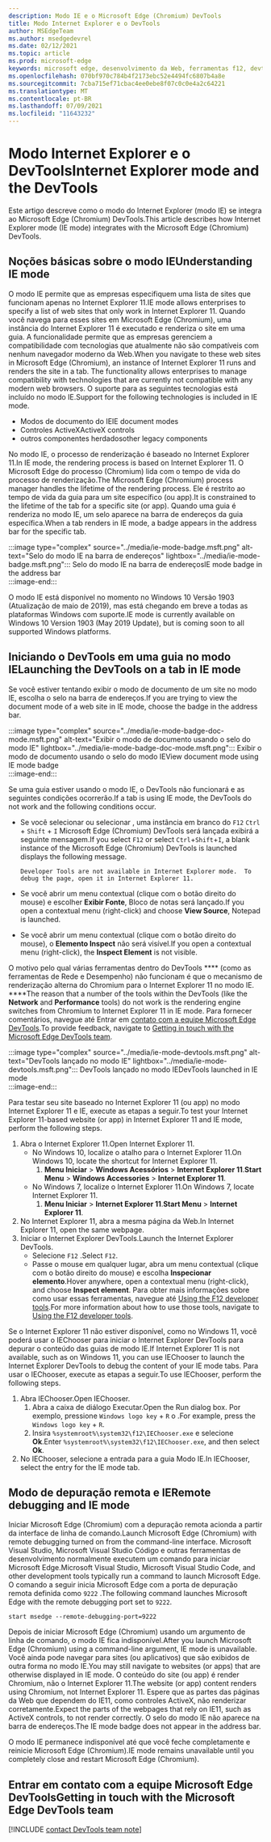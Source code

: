 ```yaml
---
description: Modo IE e o Microsoft Edge (Chromium) DevTools
title: Modo Internet Explorer e o DevTools
author: MSEdgeTeam
ms.author: msedgedevrel
ms.date: 02/12/2021
ms.topic: article
ms.prod: microsoft-edge
keywords: microsoft edge, desenvolvimento da Web, ferramentas f12, devtools, ie11, internet explorer 11, modo ie
ms.openlocfilehash: 070bf970c784b4f2173ebc52e4494fc6807b4a8e
ms.sourcegitcommit: 7cba715ef71cbac4ee0ebe8f07c0c0e4a2c64221
ms.translationtype: MT
ms.contentlocale: pt-BR
ms.lasthandoff: 07/09/2021
ms.locfileid: "11643232"
---
```

# <a name="internet-explorer-mode-and-the-devtools"></a><span data-ttu-id="0e927-104">Modo Internet Explorer e o DevTools</span><span class="sxs-lookup"><span data-stu-id="0e927-104">Internet Explorer mode and the DevTools</span></span>  

<span data-ttu-id="0e927-105">Este artigo descreve como o modo do Internet Explorer \(modo IE\) se integra ao Microsoft Edge \(Chromium\) DevTools.</span><span class="sxs-lookup"><span data-stu-id="0e927-105">This article describes how Internet Explorer mode \(IE mode\) integrates with the Microsoft Edge \(Chromium\) DevTools.</span></span>  

## <a name="understanding-ie-mode"></a><span data-ttu-id="0e927-106">Noções básicas sobre o modo IE</span><span class="sxs-lookup"><span data-stu-id="0e927-106">Understanding IE mode</span></span>  

<span data-ttu-id="0e927-107">O modo IE permite que as empresas especifiquem uma lista de sites que funcionam apenas no Internet Explorer 11.</span><span class="sxs-lookup"><span data-stu-id="0e927-107">IE mode allows enterprises to specify a list of web sites that only work in Internet Explorer 11.</span></span>  <span data-ttu-id="0e927-108">Quando você navega para esses sites em Microsoft Edge \(Chromium\), uma instância do Internet Explorer 11 é executado e renderiza o site em uma guia.  A funcionalidade permite que as empresas gerenciem a compatibilidade com tecnologias que atualmente não são compatíveis com nenhum navegador moderno da Web.</span><span class="sxs-lookup"><span data-stu-id="0e927-108">When you navigate to these web sites in Microsoft Edge \(Chromium\), an instance of Internet Explorer 11 runs and renders the site in a tab.  The functionality allows enterprises to manage compatibility with technologies that are currently not compatible with any modern web browsers.</span></span>  <span data-ttu-id="0e927-109">O suporte para as seguintes tecnologias está incluído no modo IE.</span><span class="sxs-lookup"><span data-stu-id="0e927-109">Support for the following technologies is included in IE mode.</span></span>  

*   <span data-ttu-id="0e927-110">Modos de documento do IE</span><span class="sxs-lookup"><span data-stu-id="0e927-110">IE document modes</span></span>  
*   <span data-ttu-id="0e927-111">Controles ActiveX</span><span class="sxs-lookup"><span data-stu-id="0e927-111">ActiveX controls</span></span>  
*   <span data-ttu-id="0e927-112">outros componentes herdados</span><span class="sxs-lookup"><span data-stu-id="0e927-112">other legacy components</span></span>  

<span data-ttu-id="0e927-113">No modo IE, o processo de renderização é baseado no Internet Explorer 11.</span><span class="sxs-lookup"><span data-stu-id="0e927-113">In IE mode, the rendering process is based on Internet Explorer 11.</span></span>  <span data-ttu-id="0e927-114">O Microsoft Edge do processo \(Chromium\) lida com o tempo de vida do processo de renderização.</span><span class="sxs-lookup"><span data-stu-id="0e927-114">The Microsoft Edge \(Chromium\) process manager handles the lifetime of the rendering process.</span></span>  <span data-ttu-id="0e927-115">Ele é restrito ao tempo de vida da guia para um site específico \(ou app\).</span><span class="sxs-lookup"><span data-stu-id="0e927-115">It is constrained to the lifetime of the tab for a specific site \(or app\).</span></span>  <span data-ttu-id="0e927-116">Quando uma guia é renderiza no modo IE, um selo aparece na barra de endereços da guia específica.</span><span class="sxs-lookup"><span data-stu-id="0e927-116">When a tab renders in IE mode, a badge appears in the address bar for the specific tab.</span></span>  

:::image type="complex" source="../media/ie-mode-badge.msft.png" alt-text="Selo do modo IE na barra de endereços" lightbox="../media/ie-mode-badge.msft.png":::
   <span data-ttu-id="0e927-118">Selo do modo IE na barra de endereços</span><span class="sxs-lookup"><span data-stu-id="0e927-118">IE mode badge in the address bar</span></span>  
:::image-end:::  

<span data-ttu-id="0e927-119">O modo IE está disponível no momento no Windows 10 Versão 1903 \(Atualização de maio de 2019\), mas está chegando em breve a todas as plataformas Windows com suporte.</span><span class="sxs-lookup"><span data-stu-id="0e927-119">IE mode is currently available on Windows 10 Version 1903 \(May 2019 Update\), but is coming soon to all supported Windows platforms.</span></span>  

## <a name="launching-the-devtools-on-a-tab-in-ie-mode"></a><span data-ttu-id="0e927-120">Iniciando o DevTools em uma guia no modo IE</span><span class="sxs-lookup"><span data-stu-id="0e927-120">Launching the DevTools on a tab in IE mode</span></span>  

<span data-ttu-id="0e927-121">Se você estiver tentando exibir o modo de documento de um site no modo IE, escolha o selo na barra de endereços.</span><span class="sxs-lookup"><span data-stu-id="0e927-121">If you are trying to view the document mode of a web site in IE mode, choose the badge in the address bar.</span></span>  

:::image type="complex" source="../media/ie-mode-badge-doc-mode.msft.png" alt-text="Exibir o modo de documento usando o selo do modo IE" lightbox="../media/ie-mode-badge-doc-mode.msft.png":::
   <span data-ttu-id="0e927-123">Exibir o modo de documento usando o selo do modo IE</span><span class="sxs-lookup"><span data-stu-id="0e927-123">View document mode using IE mode badge</span></span>  
:::image-end:::  

<span data-ttu-id="0e927-124">Se uma guia estiver usando o modo IE, o DevTools não funcionará e as seguintes condições ocorrerão.</span><span class="sxs-lookup"><span data-stu-id="0e927-124">If a tab is using IE mode, the DevTools do not work and the following conditions occur.</span></span>

*   <span data-ttu-id="0e927-125">Se você selecionar ou selecionar , uma instância em branco do `F12` `Ctrl` + `Shift` + `I` Microsoft Edge \(Chromium\) DevTools será lançada exibirá a seguinte mensagem.</span><span class="sxs-lookup"><span data-stu-id="0e927-125">If you select `F12` or select `Ctrl`+`Shift`+`I`, a blank instance of the Microsoft Edge \(Chromium\) DevTools is launched displays the following message.</span></span>  
    
    ```text
    Developer Tools are not available in Internet Explorer mode.  To debug the page, open it in Internet Explorer 11.
    ```  
    
*   <span data-ttu-id="0e927-126">Se você abrir um menu contextual \(clique com o botão direito do mouse\) e escolher **Exibir Fonte**, Bloco de notas será lançado.</span><span class="sxs-lookup"><span data-stu-id="0e927-126">If you open a contextual menu \(right-click\) and choose **View Source**, Notepad is launched.</span></span>  
*   <span data-ttu-id="0e927-127">Se você abrir um menu contextual \(clique com o botão direito do mouse\), o **Elemento Inspect** não será visível.</span><span class="sxs-lookup"><span data-stu-id="0e927-127">If you open a contextual menu \(right-click\), the **Inspect Element** is not visible.</span></span>  

<span data-ttu-id="0e927-128">O motivo pelo qual várias ferramentas dentro do DevTools \*\*\*\* \(como as ferramentas de Rede e Desempenho\) não funcionam é que o mecanismo de renderização alterna do Chromium para o Internet Explorer 11 no modo IE. \*\*\*\*</span><span class="sxs-lookup"><span data-stu-id="0e927-128">The reason that a number of the tools within the DevTools \(like the **Network** and **Performance** tools\) do not work is the rendering engine switches from Chromium to Internet Explorer 11 in IE mode.</span></span>  <span data-ttu-id="0e927-129">Para fornecer comentários, navegue até Entrar em [contato com a equipe Microsoft Edge DevTools](#getting-in-touch-with-the-microsoft-edge-devtools-team).</span><span class="sxs-lookup"><span data-stu-id="0e927-129">To provide feedback, navigate to [Getting in touch with the Microsoft Edge DevTools team](#getting-in-touch-with-the-microsoft-edge-devtools-team).</span></span>  

:::image type="complex" source="../media/ie-mode-devtools.msft.png" alt-text="DevTools lançado no modo IE" lightbox="../media/ie-mode-devtools.msft.png":::
   <span data-ttu-id="0e927-131">DevTools lançado no modo IE</span><span class="sxs-lookup"><span data-stu-id="0e927-131">DevTools launched in IE mode</span></span>  
:::image-end:::  

<span data-ttu-id="0e927-132">Para testar seu site baseado no Internet Explorer 11 \(ou app\) no modo Internet Explorer 11 e IE, execute as etapas a seguir.</span><span class="sxs-lookup"><span data-stu-id="0e927-132">To test your Internet Explorer 11-based website \(or app\) in Internet Explorer 11 and IE mode, perform the following steps.</span></span>  

1.  <span data-ttu-id="0e927-133">Abra o Internet Explorer 11.</span><span class="sxs-lookup"><span data-stu-id="0e927-133">Open Internet Explorer 11.</span></span>  
    *   <span data-ttu-id="0e927-134">No Windows 10, localize o atalho para o Internet Explorer 11.</span><span class="sxs-lookup"><span data-stu-id="0e927-134">On Windows 10, locate the shortcut for Internet Explorer 11.</span></span>
        1.  <span data-ttu-id="0e927-135">**Menu Iniciar**  >  **Windows Acessórios**  >  **Internet Explorer 11**.</span><span class="sxs-lookup"><span data-stu-id="0e927-135">**Start Menu** > **Windows Accessories** > **Internet Explorer 11**.</span></span>  
    *   <span data-ttu-id="0e927-136">No Windows 7, localize o Internet Explorer 11.</span><span class="sxs-lookup"><span data-stu-id="0e927-136">On Windows 7, locate Internet Explorer 11.</span></span>
        1.  <span data-ttu-id="0e927-137">**Menu Iniciar**  >  **Internet Explorer 11**.</span><span class="sxs-lookup"><span data-stu-id="0e927-137">**Start Menu** > **Internet Explorer 11**.</span></span>  
1.  <span data-ttu-id="0e927-138">No Internet Explorer 11, abra a mesma página da Web.</span><span class="sxs-lookup"><span data-stu-id="0e927-138">In Internet Explorer 11, open the same webpage.</span></span>  
1.  <span data-ttu-id="0e927-139">Iniciar o Internet Explorer DevTools.</span><span class="sxs-lookup"><span data-stu-id="0e927-139">Launch the Internet Explorer DevTools.</span></span>  
    *   <span data-ttu-id="0e927-140">Selecione `F12` .</span><span class="sxs-lookup"><span data-stu-id="0e927-140">Select `F12`.</span></span>  
    *   <span data-ttu-id="0e927-141">Passe o mouse em qualquer lugar, abra um menu contextual \(clique com o botão direito do mouse\) e escolha **Inspecionar elemento**.</span><span class="sxs-lookup"><span data-stu-id="0e927-141">Hover anywhere, open a contextual menu \(right-click\), and choose **Inspect element**.</span></span>  <span data-ttu-id="0e927-142">Para obter mais informações sobre como usar essas ferramentas, navegue até [Using the F12 developer tools][PreviousVersionsWindowsInternetExplorerDeveloperSamplesbg182326].</span><span class="sxs-lookup"><span data-stu-id="0e927-142">For more information about how to use those tools, navigate to [Using the F12 developer tools][PreviousVersionsWindowsInternetExplorerDeveloperSamplesbg182326].</span></span>  

<span data-ttu-id="0e927-143">Se o Internet Explorer 11 não estiver disponível, como no Windows 11, você poderá usar o IEChooser para iniciar o Internet Explorer DevTools para depurar o conteúdo das guias de modo IE.</span><span class="sxs-lookup"><span data-stu-id="0e927-143">If Internet Explorer 11 is not available, such as on Windows 11, you can use IEChooser to launch the Internet Explorer DevTools to debug the content of your IE mode tabs.</span></span> <span data-ttu-id="0e927-144">Para usar o IEChooser, execute as etapas a seguir.</span><span class="sxs-lookup"><span data-stu-id="0e927-144">To use IEChooser, perform the following steps.</span></span>

1.  <span data-ttu-id="0e927-145">Abra IEChooser.</span><span class="sxs-lookup"><span data-stu-id="0e927-145">Open IEChooser.</span></span>
    1. <span data-ttu-id="0e927-146">Abra a caixa de diálogo Executar.</span><span class="sxs-lookup"><span data-stu-id="0e927-146">Open the Run dialog box.</span></span> <span data-ttu-id="0e927-147">Por exemplo, pressione `Windows logo key`  +  `R` o .</span><span class="sxs-lookup"><span data-stu-id="0e927-147">For example, press the `Windows logo key` + `R`.</span></span>
    2. <span data-ttu-id="0e927-148">Insira `%systemroot%\system32\f12\IEChooser.exe` e selecione **Ok**.</span><span class="sxs-lookup"><span data-stu-id="0e927-148">Enter `%systemroot%\system32\f12\IEChooser.exe`, and then select **Ok**.</span></span>
2.  <span data-ttu-id="0e927-149">No IEChooser, selecione a entrada para a guia Modo IE.</span><span class="sxs-lookup"><span data-stu-id="0e927-149">In IEChooser, select the entry for the IE mode tab.</span></span>


## <a name="remote-debugging-and-ie-mode"></a><span data-ttu-id="0e927-150">Modo de depuração remota e IE</span><span class="sxs-lookup"><span data-stu-id="0e927-150">Remote debugging and IE mode</span></span>  

<span data-ttu-id="0e927-151">Iniciar Microsoft Edge \(Chromium\) com a depuração remota acionda a partir da interface de linha de comando.</span><span class="sxs-lookup"><span data-stu-id="0e927-151">Launch Microsoft Edge \(Chromium\) with remote debugging turned on from the command-line interface.</span></span>  <span data-ttu-id="0e927-152">Microsoft Visual Studio, Microsoft Visual Studio Código e outras ferramentas de desenvolvimento normalmente executem um comando para iniciar Microsoft Edge.</span><span class="sxs-lookup"><span data-stu-id="0e927-152">Microsoft Visual Studio, Microsoft Visual Studio Code, and other development tools typically run a command to launch Microsoft Edge.</span></span>  <span data-ttu-id="0e927-153">O comando a seguir inicia Microsoft Edge com a porta de depuração remota definida como `9222` .</span><span class="sxs-lookup"><span data-stu-id="0e927-153">The following command launches Microsoft Edge with the remote debugging port set to `9222`.</span></span>  

```shell
start msedge --remote-debugging-port=9222
```  

<span data-ttu-id="0e927-154">Depois de iniciar Microsoft Edge \(Chromium\) usando um argumento de linha de comando, o modo IE fica indisponível.</span><span class="sxs-lookup"><span data-stu-id="0e927-154">After you launch Microsoft Edge \(Chromium\) using a command-line argument, IE mode is unavailable.</span></span>  <span data-ttu-id="0e927-155">Você ainda pode navegar para sites \(ou aplicativos\) que são exibidos de outra forma no modo IE.</span><span class="sxs-lookup"><span data-stu-id="0e927-155">You may still navigate to websites \(or apps\) that are otherwise displayed in IE mode.</span></span>  <span data-ttu-id="0e927-156">O conteúdo do site \(ou app\) é render Chromium, não o Internet Explorer 11.</span><span class="sxs-lookup"><span data-stu-id="0e927-156">The website \(or app\) content renders using Chromium, not Internet Explorer 11.</span></span>  <span data-ttu-id="0e927-157">Espere que as partes das páginas da Web que dependem do IE11, como controles ActiveX, não renderizar corretamente.</span><span class="sxs-lookup"><span data-stu-id="0e927-157">Expect the parts of the webpages that rely on IE11, such as ActiveX controls, to not render correctly.</span></span>  <span data-ttu-id="0e927-158">O selo do modo IE não aparece na barra de endereços.</span><span class="sxs-lookup"><span data-stu-id="0e927-158">The IE mode badge does not appear in the address bar.</span></span>  

<span data-ttu-id="0e927-159">O modo IE permanece indisponível até que você feche completamente e reinicie Microsoft Edge \(Chromium\).</span><span class="sxs-lookup"><span data-stu-id="0e927-159">IE mode remains unavailable until you completely close and restart Microsoft Edge \(Chromium\).</span></span>  

## <a name="getting-in-touch-with-the-microsoft-edge-devtools-team"></a><span data-ttu-id="0e927-160">Entrar em contato com a equipe Microsoft Edge DevTools</span><span class="sxs-lookup"><span data-stu-id="0e927-160">Getting in touch with the Microsoft Edge DevTools team</span></span>  

[!INCLUDE [contact DevTools team note](../includes/contact-devtools-team-note.md)]  

<!-- links -->  

[PreviousVersionsWindowsInternetExplorerDeveloperSamplesbg182326]: /previous-versions/windows/internet-explorer/ie-developer/samples/bg182326(v%3dvs.85) "Usando as ferramentas de desenvolvedor F12 | Microsoft Docs"  
